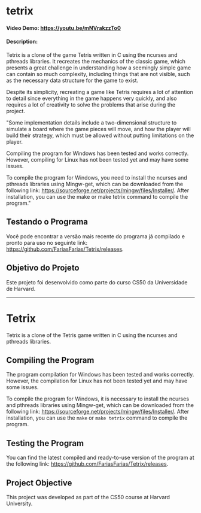 # tetrix
#### Video Demo:  https://youtu.be/mNVrakzzTo0
#### Description:

Tetrix is a clone of the game Tetris written in C using the ncurses and pthreads libraries. It recreates the mechanics of the classic game, which presents a great challenge in understanding how a seemingly simple game can contain so much complexity, including things that are not visible, such as the necessary data structure for the game to exist.

Despite its simplicity, recreating a game like Tetris requires a lot of attention to detail since everything in the game happens very quickly, and also requires a lot of creativity to solve the problems that arise during the project.

"Some implementation details include a two-dimensional structure to simulate a board where the game pieces will move, and how the player will build their strategy, which must be allowed without putting limitations on the player.

Compiling the program for Windows has been tested and works correctly. However, compiling for Linux has not been tested yet and may have some issues.

To compile the program for Windows, you need to install the ncurses and pthreads libraries using Mingw-get, which can be downloaded from the following link: https://sourceforge.net/projects/mingw/files/Installer/. After installation, you can use the make or make tetrix command to compile the program."

## Testando o Programa

Você pode encontrar a versão mais recente do programa já compilado e pronto para uso no seguinte link: https://github.com/FariasFarias/Tetrix/releases.

## Objetivo do Projeto

Este projeto foi desenvolvido como parte do curso CS50 da Universidade de Harvard.


---

# Tetrix

Tetrix is a clone of the Tetris game written in C using the ncurses and pthreads libraries.

## Compiling the Program

The program compilation for Windows has been tested and works correctly. However, the compilation for Linux has not been tested yet and may have some issues.

To compile the program for Windows, it is necessary to install the ncurses and pthreads libraries using Mingw-get, which can be downloaded from the following link: https://sourceforge.net/projects/mingw/files/Installer/. After installation, you can use the `make` or `make tetrix` command to compile the program.

## Testing the Program

You can find the latest compiled and ready-to-use version of the program at the following link: https://github.com/FariasFarias/Tetrix/releases.

## Project Objective

This project was developed as part of the CS50 course at Harvard University.


[def]: ttps://youtu.be/mNVrakzzTo